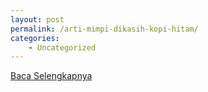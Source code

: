 ```yaml
---
layout: post
permalink: /arti-mimpi-dikasih-kopi-hitam/
categories:
    - Uncategorized
---
```


[Baca Selengkapnya](/08)